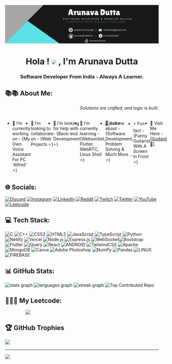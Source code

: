 <img src="./ghlin.png" alt="GithubBannerGodArd">
<h1 align="center" text="red" >Hola ! <img src="https://i.giphy.com/media/v1.Y2lkPTc5MGI3NjExc2F2ZXcycGZ3bTNnajhxbzZ1MXFsNnk1cDllemo3bjI1bXc3MG9vOSZlcD12MV9pbnRlcm5hbF9naWZfYnlfaWQmY3Q9Zw/jsqEpvJ5Qb6Ml6zM0k/giphy.gif" width="30" style="border-radius: 50%;" > , I'm Arunava Dutta</h1>
<h3 align="center">Software Developer From India - Always A Learner.</h3>

## 📚📚 About Me:
<h6 align="right" margin="50">Solutions are crafted, and logic is built.</h6>
<image align="right" padd  src="https://i.giphy.com/media/v1.Y2lkPTc5MGI3NjExZDNkY2Q4MDlrNWgybnJyYjExNnB4NjJvNnUyZGd5ZW96OGFrdTFtayZlcD12MV9pbnRlcm5hbF9naWZfYnlfaWQmY3Q9Zw/qgQUggAC3Pfv687qPC/giphy.gif"  width="35%" alt="code">
  <ul style="display:flex;">
    <li>🔭 I’m currently working on - {My Own Voice Assistant For PC 'Alfred' ⭐}</li>
    <li>👯 I’m looking to collaborate on - {Web Projects ⭐}</li>
    <li>🤝 I’m looking for help with - {Back-end Development ⭐}</li>
    <li>🌱 I’m currently learning - {Websocket, Flutter, WebRTC, Linux Shell ⭐}</li>
    <li>💬 Ask me about - {Software Development, Problem Solving & Much More ... ⭐}</li>
    <li>⚡ Fun fact - {Funny Guitarist With A Screen In Front ⭐}</p>
    <li>🫠 Visit Me Here - <a href="https://godard.vercel.app/" target="_blank">{Godard 🫠}</a></li>
</ul>

## 🌐 Socials:
[![Discord](https://img.shields.io/badge/Discord-%237289DA.svg?logo=discord&logoColor=white)](https://discord.gg/https://discord.gg/39uaVFMgEH) [![Instagram](https://img.shields.io/badge/Instagram-E4405F?logo=instagram&logoColor=white&style=flat-square)](https://www.instagram.com/goduttaem/) [![LinkedIn](https://img.shields.io/badge/LinkedIn-%230077B5.svg?logo=linkedin&logoColor=white)](https://www.linkedin.com/in/arunava-dutta-2b94bb253/) [![Reddit](https://img.shields.io/badge/Reddit-%23FF4500.svg?logo=Reddit&logoColor=white)](https://reddit.com/user/God_Ard) [![Twitch](https://img.shields.io/badge/Twitch-%239146FF.svg?logo=Twitch&logoColor=white)](https://twitch.tv/Realgodard04) [![Twitter](https://img.shields.io/badge/Twitter-%231DA1F2.svg?logo=Twitter&logoColor=white)](https://twitter.com/@GoDutta) [![YouTube](https://img.shields.io/badge/YouTube-%23FF0000.svg?logo=YouTube&logoColor=white)](https://youtube.com/@@godardEM) [![Leetcode](https://img.shields.io/badge/Leetcode-FCC624.svg?logo=Leetcode&logoColor=white)](https://leetcode.com/Arunava_Dutta/)

## 💻 Tech Stack:
![C](https://img.shields.io/badge/c-%2300599C.svg?style=for-the-badge&logo=c&logoColor=white) ![C++](https://img.shields.io/badge/c++-%2300599C.svg?style=for-the-badge&logo=c%2B%2B&logoColor=white) ![CSS3](https://img.shields.io/badge/css3-%231572B6.svg?style=for-the-badge&logo=css3&logoColor=white) ![HTML5](https://img.shields.io/badge/html5-%23E34F26.svg?style=for-the-badge&logo=html5&logoColor=white) ![JavaScript](https://img.shields.io/badge/javascript-%23323330.svg?style=for-the-badge&logo=javascript&logoColor=%23F7DF1E) ![TypeScript](https://img.shields.io/badge/typescript-%23007ACC.svg?style=for-the-badge&logo=typescript&logoColor=white) ![Python](https://img.shields.io/badge/python-3670A0?style=for-the-badge&logo=python&logoColor=ffdd54) ![Netlify](https://img.shields.io/badge/netlify-%23000000.svg?style=for-the-badge&logo=netlify&logoColor=#00C7B7) ![Vercel](https://img.shields.io/badge/vercel-%23000000.svg?style=for-the-badge&logo=vercel&logoColor=white) ![Node.js](https://img.shields.io/badge/node.js-43853D?style=for-the-badge&logo=node.js&logoColor=white) ![Express.js](https://img.shields.io/badge/express.js-%23404d59.svg?style=for-the-badge) ![WebSocket](https://img.shields.io/badge/websocket-%230080FF.svg?style=for-the-badge&logo=websocket)![Bootstrap](https://img.shields.io/badge/bootstrap-%23563D7C.svg?style=for-the-badge&logo=bootstrap&logoColor=white) ![Flutter](https://img.shields.io/badge/Flutter-%2302569B.svg?style=for-the-badge&logo=Flutter&logoColor=white) ![jQuery](https://img.shields.io/badge/jquery-%230769AD.svg?style=for-the-badge&logo=jquery&logoColor=white) ![React](https://img.shields.io/badge/react-%2320232a.svg?style=for-the-badge&logo=react&logoColor=%2361DAFB) ![ANDROID](https://img.shields.io/badge/android-%2320232a.svg?style=for-the-badge&logo=android&logoColor=%a4c639) ![TailwindCSS](https://img.shields.io/badge/tailwindcss-%2338B2AC.svg?style=for-the-badge&logo=tailwind-css&logoColor=white) ![Apache](https://img.shields.io/badge/apache-%23D42029.svg?style=for-the-badge&logo=apache&logoColor=white) ![MongoDB](https://img.shields.io/badge/MongoDB-%234ea94b.svg?style=for-the-badge&logo=mongodb&logoColor=white) ![Canva](https://img.shields.io/badge/Canva-%2300C4CC.svg?style=for-the-badge&logo=Canva&logoColor=white) ![Adobe Photoshop](https://img.shields.io/badge/adobephotoshop-%2331A8FF.svg?style=for-the-badge&logo=adobephotoshop&logoColor=white) ![NumPy](https://img.shields.io/badge/numpy-%23013243.svg?style=for-the-badge&logo=numpy&logoColor=white) ![Pandas](https://img.shields.io/badge/pandas-%23150458.svg?style=for-the-badge&logo=pandas&logoColor=white) ![LINUX](https://img.shields.io/badge/Linux-FCC624?style=for-the-badge&logo=linux&logoColor=black) ![FIREBASE](https://img.shields.io/badge/firebase-ffca28?style=for-the-badge&logo=firebase&logoColor=red)

## 📊 GitHub Stats:
<p>
  <img src="https://github-readme-stats.vercel.app/api?username=arunavacoderem&hide_title=false&hide_rank=false&show_icons=true&include_all_commits=true&count_private=true&disable_animations=false&theme=nord&locale=en&hide_border=false" width="370" height="220" alt="stats graph"  />

  <img src="https://github-readme-stats.vercel.app/api/top-langs?username=arunavacoderem&locale=en&hide_title=false&layout=compact&card_width=400&langs_count=10&theme=nord&hide_border=false&hide_progress=true" width="370" height="200" alt="languages graph"  />

  <img src="https://streak-stats.demolab.com?user=arunavacoderem&locale=en&mode=daily&theme=nord&hide_border=false&border_radius=5" width="370" height="220" alt="streak graph"  />

  <img src="https://github-contributor-stats.vercel.app/api?username=arunavacoderem&limit=5&theme=nord&combine_all_yearly_contributions=true" width="370" height="200" alt="Top Contributed Repo" />
</p>

## 🧑🏽‍💻 My Leetcode:
<div style="display: flex; align-items: center; justify-content: center;"><img src="https://leetcard.jacoblin.cool/Arunava_Dutta?theme=nord&font=raleway&radius=10" width="370"/></div>
  
## 🏆 GitHub Trophies
![](https://github-profile-trophy.vercel.app/?username=ArunavaCoderEm&theme=onestar&no-frame=false&no-bg=false&margin-w=4)

---
[![](https://visitcount.itsvg.in/api?id=ArunavaCoderEm&icon=0&color=0)](https://visitcount.itsvg.in)
